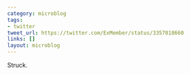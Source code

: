 ```yaml
---
category: microblog
tags:
- twitter
tweet_url: https://twitter.com/ExMember/status/3357018660
links: []
layout: microblog
---
```

Struck.
